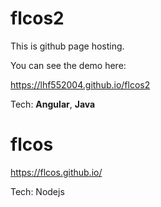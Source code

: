 # flcos2
This is github page hosting.

You can see the demo here:

https://lhf552004.github.io/flcos2

Tech: **Angular**, **Java**

# flcos

https://flcos.github.io/

Tech: Nodejs
